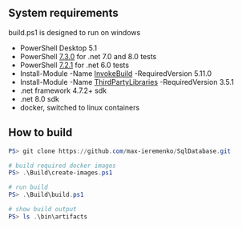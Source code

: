 ## System requirements

build.ps1 is designed to run on windows

- PowerShell Desktop 5.1
- PowerShell [7.3.0](https://github.com/PowerShell/PowerShell/releases/tag/v7.3.0) for .net 7.0 and 8.0 tests
- PowerShell [7.2.1](https://github.com/PowerShell/PowerShell/releases/tag/v7.2.1) for .net 6.0 tests
- Install-Module -Name [InvokeBuild](https://www.powershellgallery.com/packages/InvokeBuild/5.11.0) -RequiredVersion 5.11.0
- Install-Module -Name [ThirdPartyLibraries](https://www.powershellgallery.com/packages/ThirdPartyLibraries/3.5.1) -RequiredVersion 3.5.1
- .net framework 4.7.2+ sdk
- .net 8.0 sdk
- docker, switched to linux containers

## How to build

```powershell
PS> git clone https://github.com/max-ieremenko/SqlDatabase.git

# build required docker images
PS> .\Build\create-images.ps1

# run build
PS> .\Build\build.ps1

# show build output
PS> ls .\bin\artifacts
```
